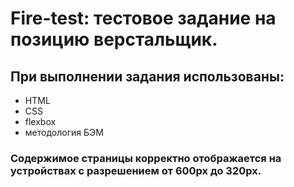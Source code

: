 # Fire-test: тестовое задание на позицию верстальщик.

## При выполнении задания использованы:
- HTML
- CSS 
- flexbox
- методология БЭМ

### Содержимое страницы корректно отображается на устройствах с разрешением от 600px до 320px. 
